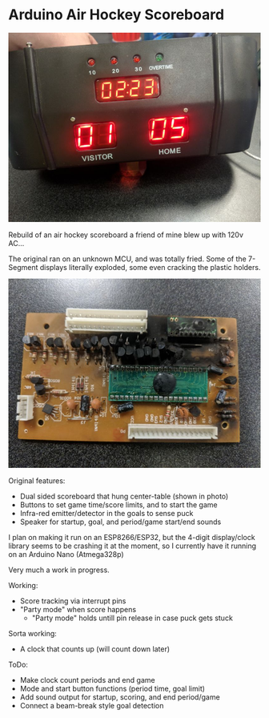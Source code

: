 # Arduino Air Hockey Scoreboard

![alt text](https://raw.githubusercontent.com/gcurtis79/scoreboard/master/images/scoreup.jpg "Air Hockey Scoreoard")

Rebuild of an air hockey scoreboard a friend of mine blew up with 120v AC...

The original ran on an unknown MCU, and was totally fried. Some of the 7-Segment displays literally exploded, some even cracking the plastic holders.

![alt text](https://raw.githubusercontent.com/gcurtis79/scoreboard/master/images/burnt.jpg "burnt board")

Original features:
* Dual sided scoreboard that hung center-table (shown in photo)
* Buttons to set game time/score limits, and to start the game
* Infra-red emitter/detector in the goals to sense puck
* Speaker for startup, goal, and period/game start/end sounds

I plan on making it run on an ESP8266/ESP32, but the 4-digit display/clock library seems to be crashing it at the moment, so I currently have it running on an Arduino Nano (Atmega328p)

Very much a work in progress.

Working:
* Score tracking via interrupt pins
* "Party mode" when score happens
    * "Party mode" holds untill pin release in case puck gets stuck

Sorta working:
* A clock that counts up (will count down later)

ToDo:
* Make clock count periods and end game
* Mode and start button functions (period time, goal limit)
* Add sound output for startup, scoring, and end period/game
* Connect a beam-break style goal detection
